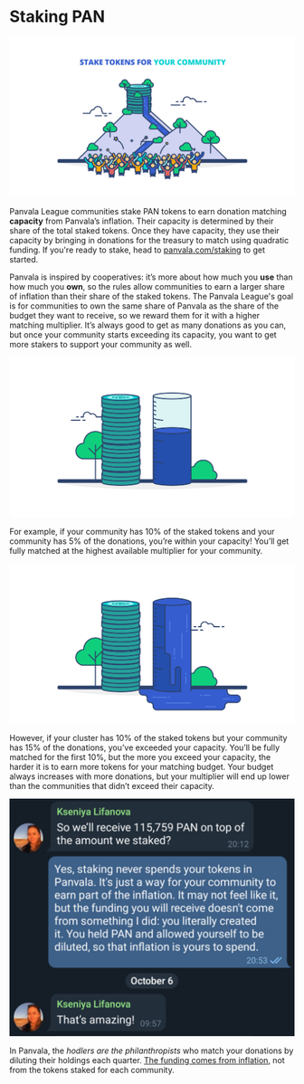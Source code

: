 # Staking PAN

![](../.gitbook/assets/1.1-01.jpg)

Panvala League communities stake PAN tokens to earn donation matching **capacity** from Panvala’s inflation. Their capacity is determined by their share of the total staked tokens. Once they have capacity, they use their capacity by bringing in donations for the treasury to match using quadratic funding. If you're ready to stake, head to [panvala.com/staking](https://panvala.com/staking) to get started.

Panvala is inspired by cooperatives: it’s more about how much you **use** than how much you **own**, so the rules allow communities to earn a larger share of inflation than their share of the staked tokens. The Panvala League's goal is for communities to own the same share of Panvala as the share of the budget they want to receive, so we reward them for it with a higher matching multiplier. It’s always good to get as many donations as you can, but once your community starts exceeding its capacity, you want to get more stakers to support your community as well.

![](../.gitbook/assets/1.1-02.jpg)

For example, if your community has 10% of the staked tokens and your community has 5% of the donations, you’re within your capacity! You’ll get fully matched at the highest available multiplier for your community.

![](../.gitbook/assets/1.1-03.jpg)

However, if your cluster has 10% of the staked tokens but your community has 15% of the donations, you’ve exceeded your capacity. You’ll be fully matched for the first 10%, but the more you exceed your capacity, the harder it is to earn more tokens for your matching budget. Your budget always increases with more donations, but your multiplier will end up lower than the communities that didn’t exceed their capacity.

![](../.gitbook/assets/photo4899996393096194369.jpg)

In Panvala, the _hodlers are the philanthropists_ who match your donations by diluting their holdings each quarter. [The funding comes from inflation](pan-token-economics.md), not from the tokens staked for each community.


